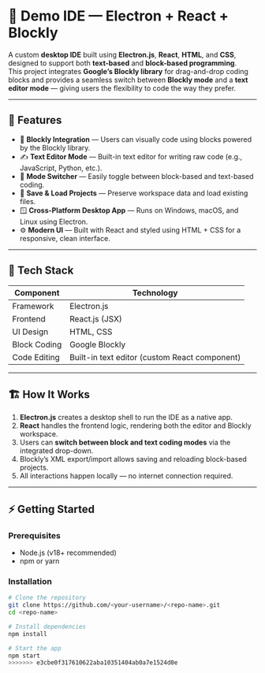 # 🧠 Demo IDE — Electron + React + Blockly

A custom **desktop IDE** built using **Electron.js**, **React**, **HTML**, and **CSS**, designed to support both **text-based** and **block-based programming**.  
This project integrates **Google’s Blockly library** for drag-and-drop coding blocks and provides a seamless switch between **Blockly mode** and a **text editor mode** — giving users the flexibility to code the way they prefer.

---

## 🚀 Features

- 🧩 **Blockly Integration** — Users can visually code using blocks powered by the Blockly library.
- ✍️ **Text Editor Mode** — Built-in text editor for writing raw code (e.g., JavaScript, Python, etc.).
- 🔄 **Mode Switcher** — Easily toggle between block-based and text-based coding.
- 💾 **Save & Load Projects** — Preserve workspace data and load existing files.
- 🪟 **Cross-Platform Desktop App** — Runs on Windows, macOS, and Linux using Electron.
- ⚙️ **Modern UI** — Built with React and styled using HTML + CSS for a responsive, clean interface.

---

## 🧰 Tech Stack

| Component | Technology |
|------------|-------------|
| Framework | Electron.js |
| Frontend | React.js (JSX) |
| UI Design | HTML, CSS |
| Block Coding | Google Blockly |
| Code Editing | Built-in text editor (custom React component) |

---

## 🏗️ How It Works

1. **Electron.js** creates a desktop shell to run the IDE as a native app.  
2. **React** handles the frontend logic, rendering both the editor and Blockly workspace.  
3. Users can **switch between block and text coding modes** via the integrated drop-down.  
4. Blockly’s XML export/import allows saving and reloading block-based projects.  
5. All interactions happen locally — no internet connection required.

---

## ⚡ Getting Started

### Prerequisites
- Node.js (v18+ recommended)
- npm or yarn

### Installation
```bash
# Clone the repository
git clone https://github.com/<your-username>/<repo-name>.git
cd <repo-name>

# Install dependencies
npm install

# Start the app
npm start
>>>>>>> e3cbe0f317610622aba10351404ab0a7e1524d0e
